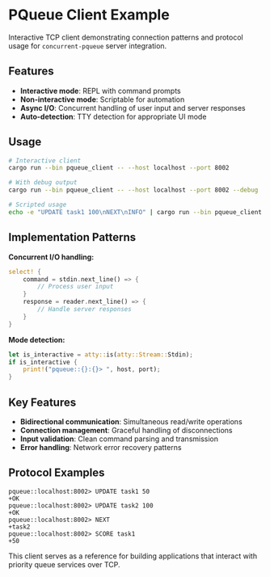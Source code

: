 # PQueue Client Example

Interactive TCP client demonstrating connection patterns and protocol usage for `concurrent-pqueue` server integration.

## Features

- **Interactive mode**: REPL with command prompts
- **Non-interactive mode**: Scriptable for automation
- **Async I/O**: Concurrent handling of user input and server responses
- **Auto-detection**: TTY detection for appropriate UI mode

## Usage

```bash
# Interactive client
cargo run --bin pqueue_client -- --host localhost --port 8002

# With debug output
cargo run --bin pqueue_client -- --host localhost --port 8002 --debug

# Scripted usage
echo -e "UPDATE task1 100\nNEXT\nINFO" | cargo run --bin pqueue_client
```

## Implementation Patterns

**Concurrent I/O handling:**
```rust
select! {
    command = stdin.next_line() => {
        // Process user input
    }
    response = reader.next_line() => {
        // Handle server responses
    }
}
```

**Mode detection:**
```rust
let is_interactive = atty::is(atty::Stream::Stdin);
if is_interactive {
    print!("pqueue::{}:{}> ", host, port);
}
```

## Key Features

- **Bidirectional communication**: Simultaneous read/write operations
- **Connection management**: Graceful handling of disconnections
- **Input validation**: Clean command parsing and transmission
- **Error handling**: Network error recovery patterns

## Protocol Examples

```
pqueue::localhost:8002> UPDATE task1 50
+OK
pqueue::localhost:8002> UPDATE task2 100  
+OK
pqueue::localhost:8002> NEXT
+task2
pqueue::localhost:8002> SCORE task1
+50
```

This client serves as a reference for building applications that interact with priority queue services over TCP.